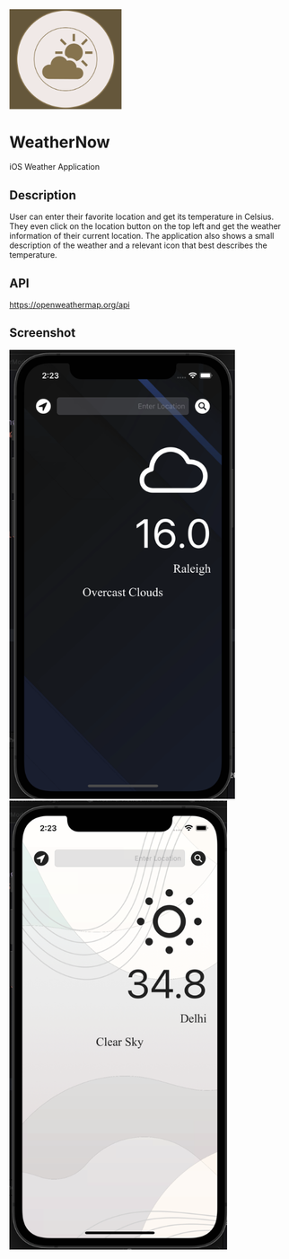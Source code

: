 <img src="readmeImage/WeatherNowLogo.png" width="200"> 

# WeatherNow
iOS Weather Application

## Description
User can enter their favorite location and get its temperature in Celsius. They even click on the location button on the top left and get the weather information of their current location. The application also shows a small description of the weather and a relevant icon that best describes the temperature.

## API 
https://openweathermap.org/api

## Screenshot
<div>
  
<span>
  <img src="readmeImage/darkMode.png" height="800"> 
  </span>
  <span>
  <img src="readmeImage/lightMode.png" height="800"> 
  </span>
  </div>
